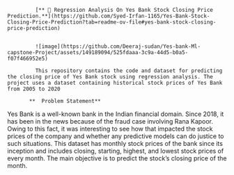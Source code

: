              [** 🔬 Regression Analysis On Yes Bank Stock Closing Price Prediction.**](https://github.com/Syed-Irfan-1165/Yes-Bank-Stock-Closing-Price-Prediction?tab=readme-ov-file#yes-bank-stock-closing-price-prediction)


             ![image](https://github.com/Deeraj-sudan/Yes-bank-Ml-capstone-Project/assets/149189094/525fdaaa-3c9a-44d5-b0a5-f07f466952e5)

             This repository contains the code and dataset for predicting the closing price of Yes Bank stock using regression analysis. The project uses a dataset containing historical stock prices of Yes Bank from 2005 to 2020

           **  Problem Statement**
Yes Bank is a well-known bank in the Indian financial domain. Since 2018, it has been in the news because of the fraud case involving Rana Kapoor. Owing to this fact, it was interesting to see how that impacted the stock prices of the company and whether any predictive models can do justice to such situations. This dataset has monthly stock prices of the bank since its inception and includes closing, starting, highest, and lowest stock prices of every month. The main objective is to predict the stock’s closing price of the month.

